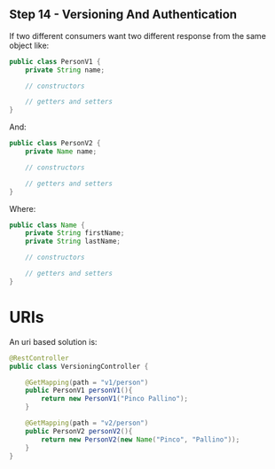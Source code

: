 ## Step 14 - Versioning And Authentication

If two different consumers want two different response from the same object like:

```java
public class PersonV1 {
    private String name;

    // constructors

    // getters and setters
}
```

And:

```java
public class PersonV2 {
    private Name name;

    // constructors

    // getters and setters
}
```

Where:

```java
public class Name {
    private String firstName;
    private String lastName;

    // constructors

    // getters and setters
}
```

# URIs

An uri based solution is:

```java
@RestController
public class VersioningController {

    @GetMapping(path = "v1/person")
    public PersonV1 personV1(){
        return new PersonV1("Pinco Pallino");
    }

    @GetMapping(path = "v2/person")
    public PersonV2 personV2(){
        return new PersonV2(new Name("Pinco", "Pallino"));
    }
}
```
